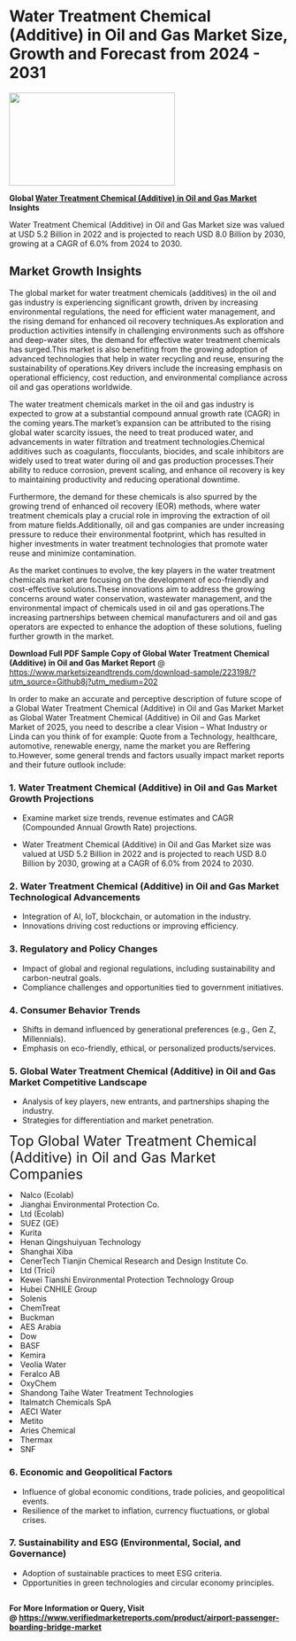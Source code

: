<H1>Water Treatment Chemical (Additive) in Oil and Gas Market Size, Growth and Forecast from 2024 - 2031</H1><img class="aligncenter size-medium wp-image-584254" src="https://thirdeyenews.in/wp-content/uploads/2024/09/Global-Market-Research-300x168.jpeg" alt="" width="300" height="168" /><p><strong>Global&nbsp;<a href="https://www.marketsizeandtrends.com/download-sample/223198/?utm_source=Github8j?utm_medium=202">Water Treatment Chemical (Additive) in Oil and Gas Market</a> Insights</strong></p><p>Water Treatment Chemical (Additive) in Oil and Gas Market size was valued at USD 5.2 Billion in 2022 and is projected to reach USD 8.0 Billion by 2030, growing at a CAGR of 6.0% from 2024 to 2030.</p><p><h2>Market Growth Insights</h2> <p>The global market for water treatment chemicals (additives) in the oil and gas industry is experiencing significant growth, driven by increasing environmental regulations, the need for efficient water management, and the rising demand for enhanced oil recovery techniques.As exploration and production activities intensify in challenging environments such as offshore and deep-water sites, the demand for effective water treatment chemicals has surged.This market is also benefiting from the growing adoption of advanced technologies that help in water recycling and reuse, ensuring the sustainability of operations.Key drivers include the increasing emphasis on operational efficiency, cost reduction, and environmental compliance across oil and gas operations worldwide.</p> <p>The water treatment chemicals market in the oil and gas industry is expected to grow at a substantial compound annual growth rate (CAGR) in the coming years.The market’s expansion can be attributed to the rising global water scarcity issues, the need to treat produced water, and advancements in water filtration and treatment technologies.Chemical additives such as coagulants, flocculants, biocides, and scale inhibitors are widely used to treat water during oil and gas production processes.Their ability to reduce corrosion, prevent scaling, and enhance oil recovery is key to maintaining productivity and reducing operational downtime.</p> <p>Furthermore, the demand for these chemicals is also spurred by the growing trend of enhanced oil recovery (EOR) methods, where water treatment chemicals play a crucial role in improving the extraction of oil from mature fields.Additionally, oil and gas companies are under increasing pressure to reduce their environmental footprint, which has resulted in higher investments in water treatment technologies that promote water reuse and minimize contamination.</p> <p>As the market continues to evolve, the key players in the water treatment chemicals market are focusing on the development of eco-friendly and cost-effective solutions.These innovations aim to address the growing concerns around water conservation, wastewater management, and the environmental impact of chemicals used in oil and gas operations.The increasing partnerships between chemical manufacturers and oil and gas operators are expected to enhance the adoption of these solutions, fueling further growth in the market.</p> <p><span class=""><strong>Download Full PDF Sample Copy of Global Water Treatment Chemical (Additive) in Oil and Gas Market Report</strong> @ <a href="https://www.marketsizeandtrends.com/download-sample/223198/?utm_source=Github8j?utm_medium=202" target="_blank">https://www.marketsizeandtrends.com/download-sample/223198/?utm_source=Github8j?utm_medium=202</a></span></p><p>In order to make an accurate and perceptive description of future scope of a Global&nbsp;Water Treatment Chemical (Additive) in Oil and Gas Market Market as Global&nbsp;Water Treatment Chemical (Additive) in Oil and Gas Market Market of 2025, you need to describe a clear Vision &ndash; What Industry or Linda can you think of for example: Quote from a Technology, healthcare, automotive, renewable energy, name the market you are Reffering to.However, some general trends and factors usually impact market reports and their future outlook include:</p><h3>1.&nbsp;<strong>Water Treatment Chemical (Additive) in Oil and Gas Market Growth Projections</strong></h3><ul><li>Examine market size trends, revenue estimates and CAGR (Compounded Annual Growth Rate) projections.</li><li><p>Water Treatment Chemical (Additive) in Oil and Gas Market size was valued at USD 5.2 Billion in 2022 and is projected to reach USD 8.0 Billion by 2030, growing at a CAGR of 6.0% from 2024 to 2030.</p></li></ul><h3>2.&nbsp;<strong>Water Treatment Chemical (Additive) in Oil and Gas Market Technological Advancements</strong></h3><ul><li>Integration of AI, IoT, blockchain, or automation in the industry.</li><li>Innovations driving cost reductions or improving efficiency.</li></ul><h3>3.&nbsp;<strong>Regulatory and Policy Changes</strong></h3><ul><li>Impact of global and regional regulations, including sustainability and carbon-neutral goals.</li><li>Compliance challenges and opportunities tied to government initiatives.</li></ul><h3>4.&nbsp;<strong>Consumer Behavior Trends</strong></h3><ul><li>Shifts in demand influenced by generational preferences (e.g., Gen Z, Millennials).</li><li>Emphasis on eco-friendly, ethical, or personalized products/services.</li></ul><h3>5.&nbsp;<strong>Global Water Treatment Chemical (Additive) in Oil and Gas Market Competitive Landscape</strong></h3><ul><li>Analysis of key players, new entrants, and partnerships shaping the industry.</li><li>Strategies for differentiation and market penetration.</li></ul><p data-pm-slice="1 1 []"><span style="color: inherit; font-family: inherit; font-size: 25px;">Top Global Water Treatment Chemical (Additive) in Oil and Gas Market Companies</span></p><div class="" data-test-id=""><p><li>Nalco (Ecolab)</li><li> Jianghai Environmental Protection Co.</li><li>Ltd (Ecolab)</li><li> SUEZ (GE)</li><li> Kurita</li><li> Henan Qingshuiyuan Technology</li><li> Shanghai Xiba</li><li> CenerTech Tianjin Chemical Research and Design Institute Co.</li><li>Ltd (Trici)</li><li> Kewei Tianshi Environmental Protection Technology Group</li><li> Hubei CNHILE Group</li><li> Solenis</li><li> ChemTreat</li><li> Buckman</li><li> AES Arabia</li><li> Dow</li><li> BASF</li><li> Kemira</li><li> Veolia Water</li><li> Feralco AB</li><li> OxyChem</li><li> Shandong Taihe Water Treatment Technologies</li><li> Italmatch Chemicals SpA</li><li> AECI Water</li><li> Metito</li><li> Aries Chemical</li><li> Thermax</li><li> SNF</li></p></div><h3>6.&nbsp;<strong>Economic and Geopolitical Factors</strong></h3><ul><li>Influence of global economic conditions, trade policies, and geopolitical events.</li><li>Resilience of the market to inflation, currency fluctuations, or global crises.</li></ul><h3>7.&nbsp;<strong>Sustainability and ESG (Environmental, Social, and Governance)</strong></h3><ul><li>Adoption of sustainable practices to meet ESG criteria.</li><li>Opportunities in green technologies and circular economy principles.</li></ul><h2><strong style="font-size: 14px;">For More Information or Query, Visit @&nbsp;</strong><a style="background-color: #ffffff; font-size: 14px;" href="https://www.marketsizeandtrends.com/report/water-treatment-chemical-additive-in-oil-and-gas-market/" target="_blank">https://www.verifiedmarketreports.com/product/airport-passenger-boarding-bridge-market</a></h2>
